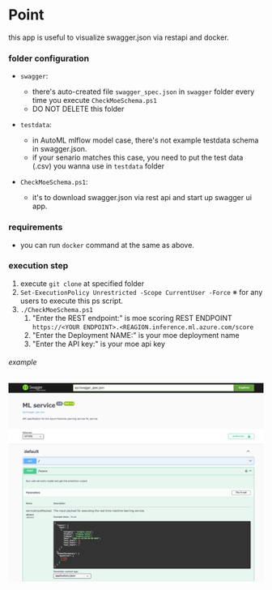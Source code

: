 ﻿# Point
this app is useful to visualize swagger.json via restapi and docker.

### folder configuration
- `swagger`: 
  - there's auto-created file `swagger_spec.json` in `swagger` folder every time you execute `CheckMoeSchema.ps1` 
  - DO NOT DELETE this folder

- `testdata`:
  - in AutoML mlflow model case, there's not example testdata schema in swagger.json. 
  - if your senario matches this case,  you need to put the test data (.csv) you wanna use in `testdata` folder

- `CheckMoeSchema.ps1`:
  - it's to download swagger.json via rest api and start up swagger ui app. 

### requirements
- you can run `docker` command at the same as above.

### execution step
1. execute `git clone` at specified folder
1. `Set-ExecutionPolicy Unrestricted -Scope CurrentUser -Force`  ※ for any users to execute this ps script. 
1. `./CheckMoeSchema.ps1`
    1. "Enter the REST endpoint:" is moe scoring REST ENDPOINT `https://<YOUR ENDPOINT>.<REAGION.inference.ml.azure.com/score`
    1. "Enter the Deployment NAME:" is your moe deployment name
    1. "Enter the API key:" is your moe api key

###### example
<img src='./description.png'></img>